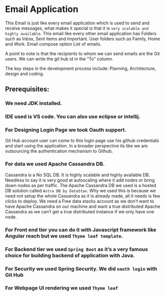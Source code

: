 <h1 align=”center”>
<br> Email Application <br>
</h1>

This Email is just like every email application which is used to send and receive messages, what makes it special is that it is `very scalable and highly available`.
This email like every other email application has 
Folders such as Inbox, Sent items and Important. 
User folders such as Family, Home and Work.
Email compose option
List of emails.


A point to note is that the recipients to whom we can send emails are the Git users. We can write the git hub id in the “To” column. 


The key steps in the development process include:
Planning, Architecture, design and coding. 
## **Prerequisites:**
### We need JDK installed.
### IDE used is VS code. You can also use eclipse or intellij.
### For Designing Login Page we took Oauth support.
Git Hub account user can come to this login page use his github credentials and start using the application. In a broader perspective its like we are outsourcing the authentication mechanism to Github.
### For data we used Apache Cassandra DB.
Cassandra is a No SQL DB. It is highly scalable and highly available DB. Needless to say it is very good at autoscaling where it add nodes or bring down nodes as per traffic.
The Apache Cassandra DB we used is a hosted DB solution called `Astra DB by DataStax`.
Why we used this is because we need not setup the whole Cassandra as it is already made, all it needs is few clicks to deploy. 
We need a Free data stacks account as we don’t want to have Apache Cassandra on our machine and want a true distributed Apache Cassandra as we can’t get a true distributed instance if we only have one node.
### For Front end tier you can do it with Javascript framework like Angular reach but we used `Thyme leaf template`.
### For Backend tier we used `Spring Boot` as it’s a very famous choice for building backend of application with Java.
### For Security we used Spring Security. We did `oauth login` with Git Hub
### For Webpage UI rendering we used `Thyme leaf`

